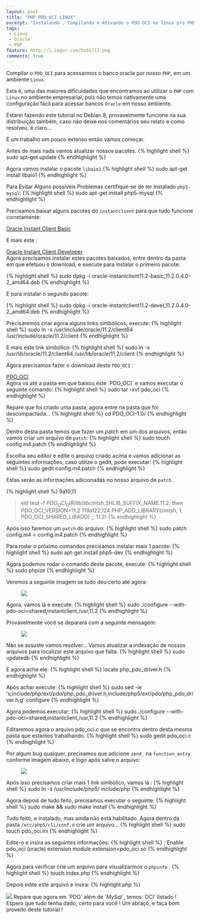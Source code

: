```yaml
---
layout: post
title: "PHP PDO_OCI LINUX"
excerpt: "Instalando , Compilando e Ativando o PDO OCI no linux pro PHP5"
tags:
 - Linux
 - Oracle
 - PHP
feature: http://i.imgur.com/Ds6S7lJ.png
comments: true
---
```

Compilar o `PDO_OCI` para acessarmos o banco oracle por nosso `PHP`, em um ambiente `Linux`.

Esta é, uma das maiores dificuldades que encontramos ao utilizar o `PHP` com `Linux` no ambiente empresarial, pois não temos nativamente uma configuração fácil para acessar bancos `Oracle` em nosso ambiente.

Estarei fazendo este tutorial no Debian 8, provavelmente funcione na sua distribuição também, caso não deixe nos comentários seu relato e como resolveu, é claro...

É um trabalho um pouco extenso então vamos começar.

Antes de mais nada vamos atualizar nossos pacotes.
{% highlight shell %}
sudo apt-get update
{% endhighlight %}

Agora vamos instalar o pacote `libaio1`
{% highlight shell %}
sudo apt-get install libaio1
{% endhighlight %}

Para Evitar Alguns possiveis Problemas certifique-se de ter instalado `php5-mysql`:
{% highlight shell %}
sudo apt-get install php5-mysql
{% endhighlight %}

Precisamos baixar alguns pacotes do `instantclient` para que tudo funcione corretamente:

<div class="text-center">
<a href="http://jhoemrs.github.io/arquivos/pdooci/oracle-instantclient11.2-basic_11.2.0.4.0-2_amd64.deb" class="btn btn-primary btn-sm">Oracle Instant Client Basic</a>
</div>

E mais este :

<div class="text-center">
<a href="http://jhoemrs.github.io/arquivos/pdooci/oracle-instantclient11.2-devel_11.2.0.4.0-2_amd64.deb" class="btn btn-primary btn-sm">Oracle Instant Client Developer</a>
</div>
Agora precisamos instalar estes pacotes baixados, entre dentro da pasta em que efetuou o download, e execute para instalar o primeiro pacote:

{% highlight shell %}
sudo dpkg -i oracle-instantclient11.2-basic_11.2.0.4.0-2_amd64.deb
{% endhighlight %}

E para instalar o segundo pacote:

{% highlight shell %}
sudo dpkg -i oracle-instantclient11.2-devel_11.2.0.4.0-2_amd64.deb
{% endhighlight %}

Precisaremos criar agora alguns links simbólicos, execute:
{% highlight shell %}
sudo ln -s /usr/include/oracle/11.2/client64 /usr/include/oracle/11.2/client
{% endhighlight %}

E mais este link simbólico:
{% highlight shell %}
sudo ln -s /usr/lib/oracle/11.2/client64 /usr/lib/oracle/11.2/client
{% endhighlight %}

Agora precisamos fazer o download deste `PDO_OCI` :
<div class="text-center">
<a href="http://jhoemrs.github.io/arquivos/pdooci/pdo_oci" class="btn btn-primary btn-sm">PDO_OCI</a>
</div>
Agora vá até a pasta em que baixou este `PDO_OCI` e vamos executar o seguinte comando:
{% highlight shell %}
sudo tar -xvf pdo_oci
{% endhighlight %}

Repare que foi criado uma pasta, agora entre na pasta que foi descompactada...
{% highlight shell %}
cd PDO_OCI-1.0/
{% endhighlight %}

Dentro desta pasta temos que fazer um patch em um dos arquivos, então vamos criar um arquivo de `patch`:
{% highlight shell %}
sudo touch config.m4.patch
{% endhighlight %}

Escolha seu editor e edite o arquivo criado acima e vamos adicionar as seguintes informações, caso utilize o gedit, pode executar:
{% highlight shell %}
sudo gedit config.m4.patch
{% endhighlight %}

Estas serão as informações adicionadas no nosso arquivo de `patch`.

{% highlight shell %}
9a10,11
> elif test -f $PDO_OCI_DIR/lib/libclntsh.$SHLIB_SUFFIX_NAME.11.2; then
> PDO_OCI_VERSION=11.2
119a122,124
> PHP_ADD_LIBRARY(clntsh, 1, PDO_OCI_SHARED_LIBADD)
> ;;
> 11.2)
{% endhighlight %}

Após isso faremos um `patch` do arquivo:
{% highlight shell %}
sudo patch config.m4 < config.m4.patch
{% endhighlight %}

Para rodar o próximo comandos precisamos instalar mais 1 pacote:
{% highlight shell %}
sudo apt-get install php5-dev
{% endhighlight %}

Agora podemos rodar o comando deste pacote, execute:
{% highlight shell %}
sudo phpize
{% endhighlight %}

Veremos a seguinte imagem se tudo deu certo até agora:
<figure>
	<img src="{{ site.url }}/images/bancoPostagens/pdooci/phpize.png">
</figure>

Agora, vamos lá e execute:
{% highlight shell %}
sudo ./configure --with-pdo-oci=shared,instantclient,/usr,11.2
{% endhighlight %}

Provavelmente você se deparará com a seguinte mensagem:

<figure>
	<img src="{{ site.url }}/images/bancoPostagens/pdooci/configureerror.png">
</figure>

Não se assuste vamos resolver...
Vamos atualizar a indexação de nossos arquivos para localizar este arquivo que falta.
{% highlight shell %}
sudo updatedb
{% endhighlight %}

E agora ache ele:
{% highlight shell %}
locate php_pdo_driver.h
{% endhighlight %}

Após achar execute:
{% highlight shell %}
sudo sed -ie 's,include/php/ext/pdo/php_pdo_driver.h,include/php5/ext/pdo/php_pdo_driver.h,g' configure
{% endhighlight %}

Agora podemos executar:
{% highlight shell %}
sudo ./configure --with-pdo-oci=shared,instantclient,/usr,11.2
{% endhighlight %}

Editaremos agora o arquivo pdo_oci.c que se encontra dentro desta mesma pasta que estamos trabalhando.
{% highlight shell %}
sudo gedit pdo_oci.c
{% endhighlight %}

Por algum bug qualquer, precisamos que adicione `zend_` na `function_entry` conforme imagem abaixo, e logo após salve o arquivo:

<figure>
	<img src="{{ site.url }}/images/bancoPostagens/pdooci/adicionezend.png">
</figure>

Após isso precisamos criar mais 1 link simbólico, vamos lá :
{% highlight shell %}
sudo ln -s /usr/include/php5/ include/php
{% endhighlight %}

Agora depois de tudo feito, precisamos executar o seguinte:
{% highlight shell %}
sudo make && sudo make install
{% endhighlight %}

Tudo feito, e instalado, mas ainda não está habilitado.
Agora dentro da pasta `/etc/php5/cli/conf.d` crie um arquivo...
{% highlight shell %}
sudo touch pdo_oci.ini
{% endhighlight %}

Edite-o e insira as seguintes informações:
{% highlight shell %}
; Enable pdo_oci (oracle) extension module
extension=pdo_oci.so
{% endhighlight %}

Agora para verificar crie um arquivo para visualizarmos o `phpinfo` :
{% highlight shell %}
touch index.php
{% endhighlight %}

Depois edite este arquivo e insira:
{% highlight php %}
<?php

phpinfo();
{% endhighlight %}

Para todas as nossas alterações terem efeito, restarte o servidor:
{% highlight shell %}
sudo /etc/init.d/apache2 restart
{% endhighlight %}

Agora vamos rodar o servidor para acessarmos nosso phpinfo...
{% highlight shell %}
php -S localhost:8000
{% endhighlight %}

Abra seu navegador no endereço `http://localhost:8000`.
Vá até PDO na página , se você executou tudo corretamente verá o seguinte:

<figure>
	<img src="{{ site.url }}/images/bancoPostagens/pdooci/phpinfo.png">
</figure>

Repare que agora em `PDO` além de `MySql`, temos `OCI` listado ! <i class="icon-smile"></i>

Espero que tudo tenha dado, certo para você !

Um abraço, e faça bom proveito deste tutorial !
